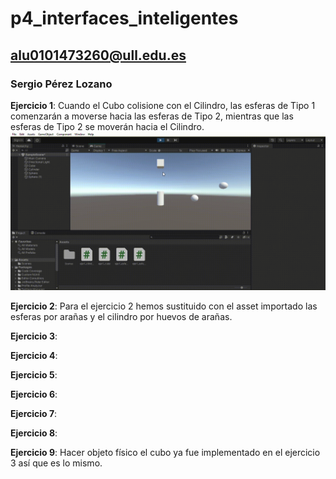 # p4_interfaces_inteligentes

## alu0101473260@ull.edu.es

### Sergio Pérez Lozano

**Ejercicio 1**:
Cuando el Cubo colisione con el Cilindro, las esferas de Tipo 1 comenzarán a moverse hacia las esferas de Tipo 2, mientras que las esferas de Tipo 2 se moverán hacia el Cilindro.
![video1](https://github.com/SergioPerezLoza/p4_interfaces_inteligentes/blob/main/My-project-4-SampleScene-Windows_-Mac_-Linux-Unity-2021.3.gif)

**Ejercicio 2**:
Para el ejercicio 2 hemos sustituido con el asset importado las esferas por arañas y el cilindro por huevos de arañas.

**Ejercicio 3**:

**Ejercicio 4**:

**Ejercicio 5**:

**Ejercicio 6**:

**Ejercicio 7**:

**Ejercicio 8**:

**Ejercicio 9**:
Hacer objeto físico el cubo ya fue implementado en el ejercicio 3 así que es lo mismo.
